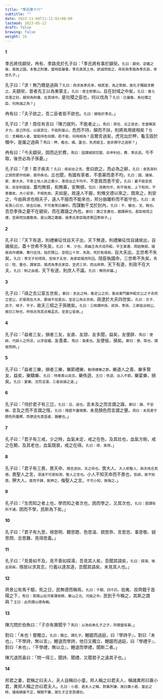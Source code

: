 ```yaml
---
title: "季氏第十六"
subtitle: ""
date: 2022-11-04T11:11:01+08:00
lastmod: 2023-05-12
draft: false
brewing: false
weight: 16
---
```




#### 1

季氏將伐顓臾，冉有、季路見於孔子曰：「季氏將有事於顓臾。<small>孔曰：顓臾、宓羲之後，風姓之國，本魯之附庸，當時臣屬魯，季氏貪其土地，欲滅而取之，冉有與季路為季氏臣，來告孔子。</small>」

孔子曰：「求！無乃爾是過與？<small>孔曰：冉求為季氏宰，相其室，為之聚斂，故孔子獨疑求教之。</small>夫顓臾，昔者先王以為東蒙主，<small>孔曰：使主祭蒙山。</small>且在封域之中矣，<small>孔曰：魯七百里之封，顓臾為附庸，在其域中。</small>是社稷之臣也，何以伐為？<small>孔曰：已屬魯，為社稷之臣，何用滅之為？</small>」

冉有曰：「夫子欲之，吾二臣者皆不欲也。<small>孔曰：歸咎於季氏。</small>」

孔子曰：「求！周任有言曰『陳力就列，不能者止』，<small>馬曰：周任、古之良史，言當陳其才力，度己所任，以就其位，不能則當止。</small>危而不持，顛而不扶，則將焉用彼相矣？<small>包曰：言輔相人者，當能持危扶顛，若不能，何用相為？</small>且爾言過矣，虎兕出於柙，龜玉毀於櫝中，是誰之過與？<small>馬曰：柙、檻也，櫝、匱也，失虎毀玉，豈非典守之過邪？</small>」

冉有曰：「今夫顓臾，固而近於費，<small>馬曰：固謂城郭完堅、兵甲利也，費、季氏邑。</small>今不取，後世必為子孫憂。」

孔子曰：「求！君子疾夫！<small>孔曰：疾如女之言。</small>舍曰欲之，而必為之辭，<small>孔曰：舍其貪利之說而更作他辭，是所疾也。</small>丘也聞，有國有家者，不患寡而患不均，<small>孔曰：國、諸侯，家、卿大夫，不患土地人民之寡少，患政治之不均平。</small>不患貧而患不安，<small>孔曰：憂不能安民耳，民安則國富。</small>蓋均無貧，和無寡，安無傾，<small>包曰：政教均平，則不貧矣，上下和同，不患寡矣，大小安寧，不傾危矣。</small>夫如是，故遠人不服，則脩文德以來之，既來之，則安之，今由與求也相夫子，遠人不服而不能來也，邦分崩離析而不能守也，<small>孔曰：民有畏心曰分，欲去曰崩，不可會聚曰離析。</small>而謀動干戈於封內，<small>孔曰：干、楯也，戈、戟也。</small>吾恐季孫之憂不在顓臾，而在蕭牆之內也。<small>鄭曰：蕭之言肅也，牆謂屏也，君臣相見之禮，至屏而加肅敬焉，是以謂之蕭牆，後季氏家臣陽虎果囚季桓子。</small>」

#### 2

孔子曰：「天下有道，則禮樂征伐自天子出，天下無道，則禮樂征伐自諸侯出，自諸侯出，蓋十世希不失矣，<small>孔曰：希、少也，周幽王為犬戎所殺，平王東遷，周始微弱，諸侯自作禮樂，專行征伐，始於隱公，至昭公十世，失政，死於乾侯矣。</small>自大夫出，五世希不失矣，<small>孔曰：季文子初得政，至桓子五世，為家臣陽虎所囚。</small>陪臣執國命，三世希不失矣，<small>馬曰：陪、重也，謂家臣，陽虎為季氏家臣，至虎三世，而出奔齊。</small>天下有道，則政不在大夫，<small>孔曰：制之由君。</small>天下有道，則庶人不議。<small>孔曰：無所非議。</small>」

#### 3

孔子曰：「祿之去公室五世矣，<small>鄭曰：言此之時，魯定公之初，魯自東門襄仲殺文公之子赤而立宣公，於是政在大夫，爵祿不從君出，至定公為五世矣。</small>政逮於大夫四世矣，<small>孔曰：文子、武子、悼子、平子。</small>故夫三桓之子孫微矣。<small>孔曰：三桓謂仲孫、叔孫、季孫，三卿皆出桓公，故曰三桓也，仲孫氏改其氏稱孟氏，至哀公皆衰。</small>」

#### 4

孔子曰：「益者三友，損者三友，友直、友諒、友多聞，益矣，友便辟、<small>馬曰：便辟、巧辟人之所忌，以求容媚。</small>友善柔、<small>馬曰：面柔也。</small>友便佞，損矣。<small>鄭曰：便、辯也，謂佞而辨。</small>」

#### 5

孔子曰：「益者三樂，損者三樂，樂節禮樂、<small>動得禮樂之節。</small>樂道人之善、樂多賢友，益矣，樂驕樂、<small>孔曰：恃尊貴以自恣。</small>樂佚遊、<small>王曰：佚遊、出入不節。</small>樂宴樂，損矣。<small>孔曰：宴樂、沈荒淫瀆，三者自損之道。</small>」

#### 6

孔子曰：「侍於君子有三愆，<small>孔曰：愆、過也。</small>言未及之而言謂之躁，<small>鄭曰：躁、不安靜。</small>言及之而不言謂之隱，<small>孔曰：隱匿不盡情實。</small>未見顏色而言謂之瞽。<small>周曰：未見君子顏色所趣嚮，而便逆先意語者，猶瞽也。</small>」

#### 7

孔子曰：「君子有三戒，少之時，血氣未定，戒之在色，及其壯也，血氣方剛，戒之在鬭，及其老也，血氣既衰，戒之在得。<small>孔曰：得、貪得。</small>」

#### 8

孔子曰：「君子有三畏，畏天命、<small>順吉逆凶，天之命也。</small>畏大人、<small>大人即聖人，與天地合其德。</small>畏聖人之言，<small>深遠不可易知測，聖人之言也。</small>小人不知天命而不畏也，<small>恢疏，故不知畏。</small>狎大人，<small>直而不肆，故狎之。</small>侮聖人之言。<small>不可小知，故侮之。</small>」

#### 9

孔子曰：「生而知之者上也，學而知之者次也，困而學之，又其次也，<small>孔曰：困謂有所不通。</small>困而不學，民斯為下矣。」

#### 10

孔子曰：「君子有九思，視思明、聽思聦、色思溫、貌思恭、言思忠、事思敬、疑思問、忿思難、見得思義。」

#### 11

孔子曰：「見善如不及，見不善如探湯，吾見其人矣，吾聞其語矣，<small>孔曰：探湯、喻去惡疾。</small>隱居以求其志，行義以達其道，吾聞其語矣，未見其人也。」

#### 12

齊景公有馬千駟，死之日，民無德而稱焉，<small>孔曰：千駟、四千匹。</small>伯夷、叔齊餓于首陽之下，<small>馬曰：首陽山在河東蒲坂縣，華山之北、河曲之中。</small>民到于今稱之，其斯之謂與？<small>王曰：此所謂以德為稱。</small>

#### 13

陳亢問於伯魚曰：「子亦有異聞乎？<small>馬曰：以為伯魚孔子之子，所聞當有異。</small>」

對曰：「未也！嘗獨立，<small>孔曰：獨立、謂孔子。</small>鯉趨而過庭，曰『學詩乎』，對曰『未也』，『不學詩，無以言』，鯉退而學詩，他日又獨立，鯉趨而過庭，曰『學禮乎』，對曰『未也』，『不學禮，無以立』，鯉退而學禮，聞斯二者。」

陳亢退而喜曰：「問一得三，聞詩、聞禮、又聞君子之遠其子也。」

#### 14

邦君之妻，君稱之曰夫人，夫人自稱曰小童，邦人稱之曰君夫人，稱諸異邦曰寡小君，異邦人稱之亦曰君夫人。<small>孔曰：小君、君夫人之稱，對異所謙，故曰寡小君，當此之時，諸侯嫡妾不正，稱號不審，故孔子正言其禮也。</small>
